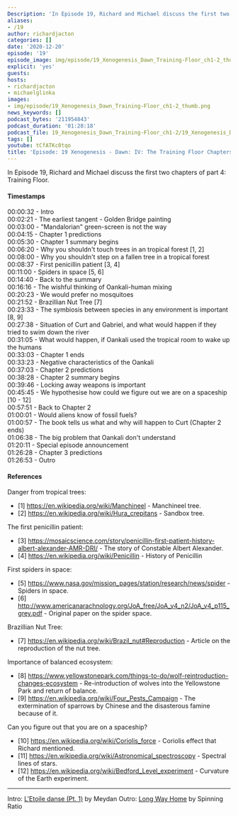 ```yaml
---
Description: 'In Episode 19, Richard and Michael discuss the first two chapters of part 4: Training Floor.'
aliases:
- /19
author: richardjacton
categories: []
date: '2020-12-20'
episode: '19'
episode_image: img/episode/19_Xenogenesis_Dawn_Training-Floor_ch1-2_thumb.png
explicit: 'yes'
guests:
hosts:
- richardjacton
- michaelglinka
images:
- img/episode/19_Xenogenesis_Dawn_Training-Floor_ch1-2_thumb.png
news_keywords: []
podcast_bytes: '211954843'
podcast_duration: '01:28:18'
podcast_file: 19_Xenogenesis_Dawn_Training-Floor_ch1-2/19_Xenogenesis_Dawn_Training-Floor_ch1-2.mp3
tags: []
youtube: tCfATKc0tqo
title: 'Episode: 19 Xenogenesis - Dawn: IV: The Training Floor Chapters 1 & 2'
---
```


In Episode 19, Richard and Michael discuss the first two chapters of part 4: Training Floor.

#### Timestamps

00:00:32 - Intro\
00:02:21 - The earliest tangent - Golden Bridge painting\
00:03:00 - "Mandalorian" green-screen is not the way\
00:04:15 - Chapter 1 predictions\
00:05:30 - Chapter 1 summary begins\
00:06:20 - Why you shouldn't touch trees in an tropical forest [1, 2]\
00:08:00 - Why you shouldn't step on a fallen tree in a tropical forest\
00:08:37 - First penicillin patient [3, 4]\
00:11:00 - Spiders in space [5, 6]\
00:14:40 - Back to the summary\
00:16:16 - The wishful thinking of Oankali-human mixing\
00:20:23 - We would prefer no mosquitoes\
00:21:52 - Brazillian Nut Tree [7]\
00:23:33 - The symbiosis between species in any environment is important [8, 9]\
00:27:38 - Situation of Curt and Gabriel, and what would happen if they tried to swim down the river\
00:31:05 - What would happen, if Oankali used the tropical room to wake up the humans\
00:33:03 - Chapter 1 ends\
00:33:23 - Negative characteristics of the Oankali\
00:37:03 - Chapter 2 predictions\
00:38:28 - Chapter 2 summary begins\
00:39:46 - Locking away weapons is important\
00:45:45 - We hypothesise how could we figure out we are on a spaceship [10 - 12]\
00:57:51 - Back to Chapter 2\
01:00:01 - Would aliens know of fossil fuels?\
01:00:57 - The book tells us what and why will happen to Curt (Chapter 2 ends)\
01:06:38 - The big problem that Oankali don't understand\
01:20:11 - Special episode announcement\
01:26:28 - Chapter 3 predictions\
01:26:53 - Outro

#### References

Danger from tropical trees:
- [1] https://en.wikipedia.org/wiki/Manchineel - Manchineel tree.
- [2] https://en.wikipedia.org/wiki/Hura_crepitans - Sandbox tree.

The first penicillin patient:
- [3] https://mosaicscience.com/story/penicillin-first-patient-history-albert-alexander-AMR-DRI/ - The story of Constable Albert Alexander.
- [4] https://en.wikipedia.org/wiki/Penicillin - History of Penicillin

First spiders in space:
- [5] https://www.nasa.gov/mission_pages/station/research/news/spider - Spiders in space.
- [6] http://www.americanarachnology.org/JoA_free/JoA_v4_n2/JoA_v4_p115_grey.pdf - Original paper on the spider space.

Brazillian Nut Tree:
- [7] https://en.wikipedia.org/wiki/Brazil_nut#Reproduction - Article on the reproduction of the nut tree.

Importance of balanced ecosystem:
- [8] https://www.yellowstonepark.com/things-to-do/wolf-reintroduction-changes-ecosystem - Re-introduction of wolves into the Yellowstone Park and return of balance.
- [9] https://en.wikipedia.org/wiki/Four_Pests_Campaign - The extermination of sparrows by Chinese and the disasterous famine because of it.

Can you figure out that you are on a spaceship?
- [10] https://en.wikipedia.org/wiki/Coriolis_force - Coriolis effect that Richard mentioned.
- [11] https://en.wikipedia.org/wiki/Astronomical_spectroscopy - Spectral lines of stars.
- [12] https://en.wikipedia.org/wiki/Bedford_Level_experiment - Curvature of the Earth experiment.

---
Intro: [L'Etoile danse (Pt. 1)](https://freemusicarchive.org/music/Meydan/Havor/6-_LEtoile_danse_Pt_1_1738) by Meydan
Outro: [Long Way Home](https://freemusicarchive.org/music/Spinning_Ratio/Long_Way_Home/Long_Way_Home) by Spinning Ratio
